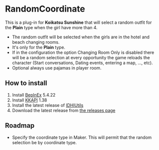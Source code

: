﻿# RandomCoordinate

This is a plug-in for **Koikatsu Sunshine** that will select a random outfit for the
**Plain** type when the girl have more than 4.

- The random outfit will be selected when the girls are in the hotel and beach changing
rooms.
- It's only for the **Plain** type.
- If in the configuration the option Changing Room Only is disabled there will be a
random selection at every opportunity the game reloads the character (Start
conversations, Dating events, entering a map, ..., etc).
- Optional always use pajamas in player room.

## How to install

1. Install [BepInEx](https://github.com/BepInEx/BepInEx/releases/tag/v5.4.22) 5.4.22
2. Install [KKAPI](https://github.com/IllusionMods/IllusionModdingAPI/releases/tag/v1.38) 1.38
3. Install the latest release of [IDHIUtils](https://github.com/IDontHaveIdea/IDHIUtils/releases/latest)
4. Download the latest release from [the releases page](https://github.com/IDontHaveIdea/RandomCoordinate/releases/latest)

## Roadmap

- Specify the coordinate type in Maker. This will permit that the random selection be by coordinate type.
